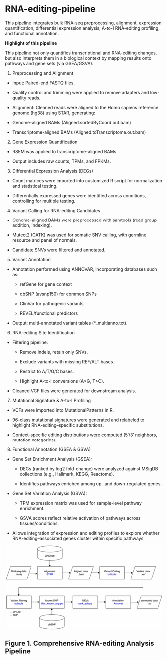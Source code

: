 # RNA-editing-pipeline

This pipeline integrates bulk RNA-seq preprocessing, alignment, expression quantification, differential expression analysis, A-to-I RNA-editing profiling, and functional annotation.

**Highlight of this pipeline**

This pipeline not only quantifies transcriptional and RNA-editing changes, but also interprets them in a biological context by mapping results onto pathways and gene sets (via GSEA/GSVA).

1. Preprocessing and Alignment

- Input: Paired-end FASTQ files.
  
- Quality control and trimming were applied to remove adapters and low-quality reads.
  
- Alignment: Cleaned reads were aligned to the Homo sapiens reference genome (hg38) using STAR, generating:

- Genome-aligned BAMs (Aligned.sortedByCoord.out.bam)

- Transcriptome-aligned BAMs (Aligned.toTranscriptome.out.bam)

2. Gene Expression Quantification

- RSEM was applied to transcriptome-aligned BAMs.

- Output includes raw counts, TPMs, and FPKMs.

3. Differential Expression Analysis (DEGs)

- Count matrices were imported into customized R script for normalization and statistical testing.

- Differentially expressed genes were identified across conditions, controlling for multiple testing.

4. Variant Calling for RNA-editing Candidates

- Genome-aligned BAMs were preprocessed with samtools (read group addition, indexing).

- Mutect2 (GATK) was used for somatic SNV calling, with germline resource and panel of normals.

- Candidate SNVs were filtered and annotated.

5. Variant Annotation

- Annotation performed using ANNOVAR, incorporating databases such as:

  - refGene for gene context

  - dbSNP (avsnp150) for common SNPs

  - ClinVar for pathogenic variants

  - REVEL/functional predictors

- Output: multi-annotated variant tables (*_multianno.txt).

6. RNA-editing Site Identification

- Filtering pipeline:

  - Remove indels, retain only SNVs.

  - Exclude variants with missing REF/ALT bases.

  - Restrict to A/T/G/C bases.

  - Highlight A-to-I conversions (A>G, T>C).

- Cleaned VCF files were generated for downstream analysis.

7. Mutational Signature & A-to-I Profiling

- VCFs were imported into MutationalPatterns in R.

- 96-class mutational signatures were generated and relabeled to highlight RNA-editing–specific substitutions.

- Context-specific editing distributions were computed (5′/3′ neighbors, mutation categories).

8. Functional Annotation (GSEA & GSVA)

- Gene Set Enrichment Analysis (GSEA):

  - DEGs (ranked by log2 fold-change) were analyzed against MSigDB collections (e.g., Hallmark, KEGG, Reactome).

  - Identifies pathways enriched among up- and down-regulated genes.

- Gene Set Variation Analysis (GSVA):

  - TPM expression matrix was used for sample-level pathway enrichment.

  - GSVA scores reflect relative activation of pathways across tissues/conditions.

- Allows integration of expression and editing profiles to explore whether RNA-editing–associated genes cluster within specific pathways.

![Figure 1: Pipeline overview](png/A-to-I_RNA-editing_pipeline.png)
## Figure 1. Comprehensive RNA-editing Analysis Pipeline
 
  
